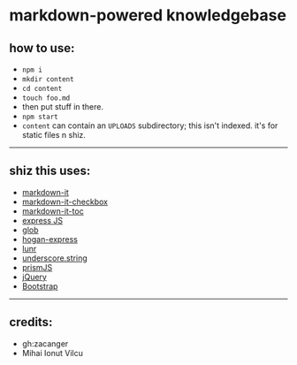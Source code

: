 # markdown-powered knowledgebase

## how to use:

* `npm i`
* `mkdir content`
* `cd content`
* `touch foo.md`
* then put stuff in there.
* `npm start`
* `content` can contain an `UPLOADS` subdirectory; this isn't indexed. it's for static files n shiz.

--------

## shiz this uses:

* [markdown-it](https://github.com/markdown-it/markdown-it)
* [markdown-it-checkbox](https://github.com/mcecot/markdown-it-checkbox)
* [markdown-it-toc](https://github.com/samchrisinger/markdown-it-toc)
* [express JS](http://expressjs.com/)
* [glob](https://www.npmjs.com/package/glob)
* [hogan-express](https://github.com/vol4ok/hogan-express)
* [lunr](http://lunrjs.com/)
* [underscore.string](https://github.com/epeli/underscore.string)
* [prismJS](http://prismjs.com/)
* [jQuery](http://jquery.com)
* [Bootstrap](http://getbootstrap.com/)

--------

## credits:

* gh:zacanger
* Mihai Ionut Vilcu

